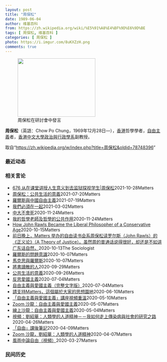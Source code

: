 ```yaml
---
layout: post
title: "周保松"
date: 1989-06-04
author: 维基百科
from: https://zh.wikipedia.org/wiki/%E5%91%A8%E4%BF%9D%E6%9D%BE
tags: [ 周保松, 维基百科 ]
categories: [ 周保松 ]
photo: https://i.imgur.com/8uKXZzH.png
comments: true
---
```

<div class="mw-content-ltr mw-parser-output" lang="zh" dir="ltr"><style data-mw-deduplicate="TemplateStyles:r83216930">.mw-parser-output .infobox-subbox{padding:0;border:none;margin:-3px;width:auto;min-width:100%;font-size:100%;clear:none;float:none;background-color:transparent}.mw-parser-output .infobox-3cols-child{margin:auto}.mw-parser-output .infobox .navbar{font-size:100%}body.skin-minerva .mw-parser-output .infobox-header,body.skin-minerva .mw-parser-output .infobox-subheader,body.skin-minerva .mw-parser-output .infobox-above,body.skin-minerva .mw-parser-output .infobox-title,body.skin-minerva .mw-parser-output .infobox-image,body.skin-minerva .mw-parser-output .infobox-full-data,body.skin-minerva .mw-parser-output .infobox-below{text-align:center}html.skin-theme-clientpref-night .mw-parser-output .infobox-full-data:not(.notheme)>div:not(.notheme)[style]{background:#1f1f23!important;color:#f8f9fa}@media(prefers-color-scheme:dark){html.skin-theme-clientpref-os .mw-parser-output .infobox-full-data:not(.notheme) div:not(.notheme){background:#1f1f23!important;color:#f8f9fa}}html.skin-theme-clientpref-night .mw-parser-output .infobox td div:not(.notheme)[style]{background:transparent!important;color:var(--color-base,#202122)}@media(prefers-color-scheme:dark){html.skin-theme-clientpref-os .mw-parser-output .infobox td div:not(.notheme)[style]{background:transparent!important;color:var(--color-base,#202122)}}html.skin-theme-clientpref-night .mw-parser-output .infobox td div.NavHead:not(.notheme)[style]{background:transparent!important}@media(prefers-color-scheme:dark){html.skin-theme-clientpref-os .mw-parser-output .infobox td div.NavHead:not(.notheme)[style]{background:transparent!important}}@media(min-width:640px){body.skin--responsive .mw-parser-output .infobox-table{display:table!important}body.skin--responsive .mw-parser-output .infobox-table>caption{display:table-caption!important}body.skin--responsive .mw-parser-output .infobox-table>tbody{display:table-row-group}body.skin--responsive .mw-parser-output .infobox-table tr{display:table-row!important}body.skin--responsive .mw-parser-output .infobox-table th,body.skin--responsive .mw-parser-output .infobox-table td{padding-left:inherit;padding-right:inherit}}</style><link rel="mw-deduplicated-inline-style" href="mw-data:TemplateStyles:r83216930">
<figure typeof="mw:File/Thumb"><a href="/wiki/File:Chow_Po_Chung_in_seminar.jpg" class="mw-file-description"><img src="//upload.wikimedia.org/wikipedia/commons/thumb/7/79/Chow_Po_Chung_in_seminar.jpg/250px-Chow_Po_Chung_in_seminar.jpg" decoding="async" width="250" height="188" class="mw-file-element" srcset="//upload.wikimedia.org/wikipedia/commons/thumb/7/79/Chow_Po_Chung_in_seminar.jpg/375px-Chow_Po_Chung_in_seminar.jpg 1.5x, //upload.wikimedia.org/wikipedia/commons/thumb/7/79/Chow_Po_Chung_in_seminar.jpg/500px-Chow_Po_Chung_in_seminar.jpg 2x" data-file-width="2560" data-file-height="1920"></a><figcaption>周保松在研討會中發言</figcaption></figure>
<p><b>周保松</b>（英語：<span lang="en">Chow Po Chung</span>，1969年12月28日<span class="useeditintro" title="Template:BLP editintro">—</span>），<a href="/wiki/%E9%A6%99%E6%B8%AF" title="香港">香港</a>哲學學者，<a href="/wiki/%E8%87%AA%E7%94%B1%E4%B8%BB%E7%BE%A9" class="mw-redirect" title="自由主義">自由主義</a>者，<a href="/wiki/%E9%A6%99%E6%B8%AF%E4%B8%AD%E6%96%87%E5%A4%A7%E5%AD%B8" title="香港中文大學">香港中文大學</a><a href="/wiki/%E9%A6%99%E6%B8%AF%E4%B8%AD%E6%96%87%E5%A4%A7%E5%AD%B8%E6%94%BF%E6%B2%BB%E8%88%87%E8%A1%8C%E6%94%BF%E5%AD%B8%E7%B3%BB" title="香港中文大學政治與行政學系">政治與行政學系</a>副教授。
</p>
<meta property="mw:PageProp/toc">
</div><!--esi <esi:include src="/esitest-fa8a495983347898/content" /> --><noscript><img src="https://login.wikimedia.org/wiki/Special:CentralAutoLogin/start?type=1x1" alt="" width="1" height="1" style="border: none; position: absolute;"></noscript>
<div class="printfooter" data-nosnippet="">取自“<a dir="ltr" href="https://zh.wikipedia.org/w/index.php?title=周保松&amp;oldid=78748396">https://zh.wikipedia.org/w/index.php?title=周保松&amp;oldid=78748396</a>”</div><div id="recent-news"><h3>最近动态</h3><ul></ul></div><div id="open-opinion"><h3>相关言论</h3><ul><li><a href="https://nodebe4.github.io/opinion/2021-10-28/676-%E4%BB%8E%E5%9C%A8%E8%AF%BE%E5%A0%82%E8%AE%B2%E6%8E%88%E4%BA%BA%E7%94%9F%E6%84%8F%E4%B9%89%E5%88%B0%E5%8E%BB%E7%9B%91%E7%8B%B1%E6%8E%A2%E8%A7%86%E5%AD%A6%E7%94%9F-%E5%91%A8%E4%BF%9D%E6%9D%BE/" title="野兽爱智慧">676 从在课堂讲授人生意义到去监狱探视学生|周保松</a><time>2021-10-28</time><a class="tag">Matters</a></li>
<li><a href="https://nodebe4.github.io/opinion/2021-07-20/%E5%91%A8%E4%BF%9D%E6%9D%BE-%E5%85%AC%E5%85%B1%E7%94%9F%E6%B4%BB%E7%9A%84%E6%84%8F%E7%BE%A9/" title="周保松">周保松：公共生活的意義</a><time>2021-07-20</time><a class="tag">Matters</a></li>
<li><a href="https://nodebe4.github.io/opinion/2021-07-19/%E7%BE%85%E7%88%BE%E6%96%AF%E8%88%87%E4%B8%AD%E5%9C%8B%E8%87%AA%E7%94%B1%E4%B8%BB%E7%BE%A9/" title="周保松">羅爾斯與中國自由主義</a><time>2021-07-19</time><a class="tag">Matters</a></li>
<li><a href="https://nodebe4.github.io/opinion/2021-03-02/%E6%88%91%E5%80%91%E5%BF%85%E9%A0%88%E5%9C%A8%E4%B8%80%E8%B5%B7/" title="周保松">我們必須在一起</a><time>2021-03-02</time><a class="tag">Matters</a></li>
<li><a href="https://nodebe4.github.io/opinion/2020-11-24/%E4%B8%AD%E5%A4%A7%E4%B8%8D%E6%9C%83%E6%AD%BB/" title="周保松">中大不會死</a><time>2020-11-24</time><a class="tag">Matters</a></li>
<li><a href="https://nodebe4.github.io/opinion/2020-11-24/%E6%88%91%E7%9A%84%E5%93%B2%E5%AD%B8%E8%80%81%E5%B8%AB%E5%8F%8A%E5%93%B2%E5%AD%B8%E7%9A%84%E5%85%AC%E5%85%B1%E4%BD%9C%E7%94%A8/" title="周保松">我的哲學老師及哲學的公共作用</a><time>2020-11-24</time><a class="tag">Matters</a></li>
<li><a href="https://nodebe4.github.io/opinion/2020-10-15/How-John-Rawls-Became-the-Liberal-Philosopher-of-a/" title="周保松">How John Rawls Became the Liberal Philosopher of a Conservative Age</a><time>2020-10-15</time><a class="tag">Matters</a></li>
<li><a href="https://nodebe4.github.io/opinion/2020-10-13/%E5%89%8D%E6%97%A5%E6%99%9A%E4%B8%8A-Matters-%E4%B8%BE%E5%8A%9E%E7%9A%84%E8%87%AA%E7%94%B1%E8%AF%BB%E4%B9%A6%E4%BC%9A%E7%B3%BB%E5%91%A8%E4%BF%9D%E6%9D%BE%E8%AF%BB%E7%BD%97%E5%B0%94%E6%96%AF-John-Rawls-%E7%9A%84-%E6%AD%A3%E4%B9%89%E8%AE%BA-A/" title="The Sociologist">前日晚上，Matters 举办的自由读书会系周保松读罗尔斯（John Rawls）的《正义论》（A Theory of Justice）。虽然周的普通话说得很好，却还是不如讲广东话自然，</a><time>2020-10-13</time><a class="tag">The Sociologist</a></li>
<li><a href="https://nodebe4.github.io/opinion/2020-10-07/%E7%BE%85%E7%88%BE%E6%96%AF%E7%9A%84%E5%95%8F%E9%A1%8C%E6%84%8F%E8%AD%98/" title="周保松">羅爾斯的問題意識</a><time>2020-10-07</time><a class="tag">Matters</a></li>
<li><a href="https://nodebe4.github.io/opinion/2020-10-07/%E9%A6%AC%E5%85%8B%E6%80%9D%E8%88%87%E7%BE%85%E7%88%BE%E6%96%AF/" title="周保松">馬克思與羅爾斯</a><time>2020-10-07</time><a class="tag">Matters</a></li>
<li><a href="https://nodebe4.github.io/opinion/2020-09-29/%E5%B0%87%E6%9B%B8%E8%AE%80%E6%95%A3%E7%9A%84%E4%BA%BA/" title="周保松">將書讀散的人</a><time>2020-09-29</time><a class="tag">Matters</a></li>
<li><a href="https://nodebe4.github.io/opinion/2020-09-26/%E5%85%AC%E5%85%B1%E7%94%9F%E6%B4%BB%E7%9A%84%E6%84%8F%E7%BE%A9/" title="周保松">公共生活的意義</a><time>2020-09-26</time><a class="tag">Matters</a></li>
<li><a href="https://nodebe4.github.io/opinion/2020-07-04/%E5%8F%8D%E6%80%9D%E6%84%9B%E5%9C%8B%E4%B8%BB%E7%BE%A9/" title="周保松">反思愛國主義</a><time>2020-07-04</time><a class="tag">Matters</a></li>
<li><a href="https://nodebe4.github.io/opinion/2020-07-04/%E8%87%AA%E7%94%B1%E4%B8%BB%E7%BE%A9%E8%88%87%E6%84%9B%E5%9C%8B%E4%B8%BB%E7%BE%A9-%E5%AE%8C%E6%95%B4%E6%96%87%E5%AD%97%E7%89%88/" title="周保松">自由主義與愛國主義（完整文字版）</a><time>2020-07-04</time><a class="tag">Matters</a></li>
<li><a href="https://nodebe4.github.io/opinion/2020-06-10/%E8%AB%8B%E6%94%AF%E6%8C%81Matters-%E9%80%99%E5%80%8B%E5%B1%AC%E6%96%BC%E5%A4%A7%E5%AE%B6%E7%9A%84%E6%80%9D%E6%83%B3%E5%9C%92%E5%9C%B0/" title="周保松">請支持Matters，這個屬於大家的思想園地</a><time>2020-06-10</time><a class="tag">Matters</a></li>
<li><a href="https://nodebe4.github.io/opinion/2020-05-10/%E8%87%AA%E7%94%B1%E4%B8%BB%E7%BE%A9%E8%88%87%E6%84%9B%E5%9C%8B%E4%B8%BB%E7%BE%A9-%E8%AC%9B%E5%BA%A7%E8%A6%96%E9%A0%BB%E9%87%8D%E6%BA%AB/" title="周保松">「自由主義與愛國主義」講座視頻重溫</a><time>2020-05-10</time><a class="tag">Matters</a></li>
<li><a href="https://nodebe4.github.io/opinion/2020-05-07/Zoom-%E6%B2%99%E9%BE%8D-%E8%87%AA%E7%94%B1%E4%B8%BB%E7%BE%A9%E8%88%87%E6%84%9B%E5%9C%8B%E4%B8%BB%E7%BE%A9/" title="周保松">Zoom 沙龍：自由主義與愛國主義</a><time>2020-05-07</time><a class="tag">Matters</a></li>
<li><a href="https://nodebe4.github.io/opinion/2020-05-04/%E7%B7%9A%E4%B8%8A%E6%B2%99%E9%BE%8D-%E8%87%AA%E7%94%B1%E4%B8%BB%E7%BE%A9%E8%88%87%E6%84%9B%E5%9C%8B%E4%B8%BB%E7%BE%A9/" title="周保松">線上沙龍：自由主義與愛國主義</a><time>2020-05-04</time><a class="tag">Matters</a></li>
<li><a href="https://nodebe4.github.io/opinion/2020-04-26/%E8%A6%96%E9%A0%BB-%E5%8A%89%E7%B4%B9%E8%8F%AF-%E4%BA%BA%E9%A1%9E%E5%AD%B8%E7%9A%84%E4%BA%BA%E9%81%93%E7%B2%BE%E7%A5%9E-%E6%88%91%E5%A6%82%E4%BD%95%E8%B5%B0%E4%B8%8A%E5%82%B3%E6%9F%93%E7%97%85%E8%88%87%E7%A4%BE%E6%9C%83%E7%9A%84%E7%A0%94%E7%A9%B6%E4%B9%8B%E8%B7%AF/" title="周保松">視頻：劉紹華：人類學的人道精神－－我如何走上傳染病與社會的研究之路</a><time>2020-04-26</time><a class="tag">Matters</a></li>
<li><a href="https://nodebe4.github.io/opinion/2020-04-09/%E8%87%AA%E7%94%B1-%E8%AA%B2%E5%BE%8C%E7%AD%86%E8%A8%98/" title="周保松">「自由」課後筆記</a><time>2020-04-09</time><a class="tag">Matters</a></li>
<li><a href="https://nodebe4.github.io/opinion/2020-04-07/Zoom-%E6%B2%99%E9%BE%8D-%E5%8A%89%E7%B4%B9%E8%8F%AF-%E4%BA%BA%E9%A1%9E%E5%AD%B8%E7%9A%84%E4%BA%BA%E9%81%93%E7%B2%BE%E7%A5%9E/" title="周保松">Zoom 沙龍，劉紹華：人類學的人道精神</a><time>2020-04-07</time><a class="tag">Matters</a></li>
<li><a href="https://nodebe4.github.io/opinion/2020-03-27/%E9%A2%A8%E9%9B%A8%E4%B8%AD%E8%AB%96%E8%87%AA%E7%94%B1-%E8%A6%96%E9%A0%BB/" title="周保松">風雨中論自由（視頻）</a><time>2020-03-27</time><a class="tag">Matters</a></li>
</ul></div><div id="mjls-record"><h3>民间历史</h3><ul></ul></div>